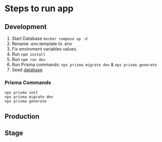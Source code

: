 # Steps to run app

## Development

1. Start Database
``` docker compose up -d ```
2. Rename .env.template to .env
3. Fix enviroment variables values.
4. Run ``` npm install ```
5. Run ``` npm run dev ``` 
6. Run Prisma commands: ``` npx prisma migrate dev ``` &  ```npx prisma generate```
7. Seed [database](http://localhost:3000/api/seed)



### Prisma Commands
```
npx prisma init 
npx prisma migrate dev
npx prisma generate
```
## Production

## Stage
